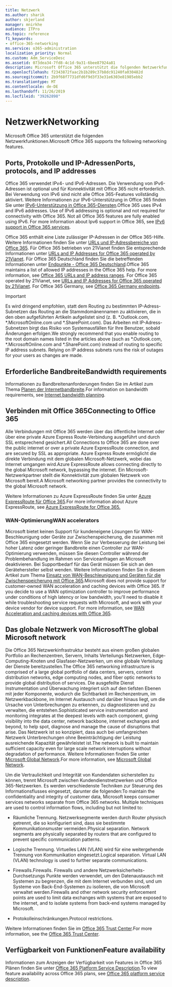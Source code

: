 ```yaml
---
title: Netzwerk
ms.author: sharik
author: skjerland
manager: mnirkhe
audience: ITPro
ms.topic: reference
f1_keywords:
- office-365-networking
ms.service: o365-administration
localization_priority: Normal
ms.custom: Adm_ServiceDesc
ms.assetid: 073dea34-7fd8-4c1d-9a31-6bee87924a81
description: Microsoft Office 365 unterstützt die folgenden Netzwerkfunktionen.
ms.openlocfilehash: f2343872faac2b1b289c37b8dc91240fa030482d
ms.sourcegitcommit: 2b9f68f7731dfd6f9d3f33e31e6303e81985ebb2
ms.translationtype: MT
ms.contentlocale: de-DE
ms.lasthandoff: 11/26/2019
ms.locfileid: "39262898"
---
```

# <a name="networking"></a><span data-ttu-id="71fd3-103">Netzwerk</span><span class="sxs-lookup"><span data-stu-id="71fd3-103">Networking</span></span>

<span data-ttu-id="71fd3-104">Microsoft Office 365 unterstützt die folgenden Netzwerkfunktionen.</span><span class="sxs-lookup"><span data-stu-id="71fd3-104">Microsoft Office 365 supports the following networking features.</span></span>
  
## <a name="ports-protocols-and-ip-addresses"></a><span data-ttu-id="71fd3-105">Ports, Protokolle und IP-Adressen</span><span class="sxs-lookup"><span data-stu-id="71fd3-105">Ports, protocols, and IP addresses</span></span>

<span data-ttu-id="71fd3-p101">Office 365 verwendet IPv4- und IPv6-Adressen. Die Verwendung von IPv6-Adressen ist optional und für Konnektivität mit Office 365 nicht erforderlich. Bei Verwendung von IPv6 sind nicht alle Office 365-Features vollständig aktiviert. Weitere Informationen zur IPv6-Unterstützung in Office 365 finden Sie unter [IPv6-Unterstützung in Office 365-Diensten](https://docs.microsoft.com/office365/enterprise/ipv6-support).</span><span class="sxs-lookup"><span data-stu-id="71fd3-p101">Office 365 uses IPv4 and IPv6 addresses. Use of IPv6 addressing is optional and not required for connectivity with Office 365. Not all Office 365 features are fully enabled using IPv6. For more information about Ipv6 support in Office 365, see [IPv6 support in Office 365 services](https://docs.microsoft.com/office365/enterprise/ipv6-support).</span></span>
  
<span data-ttu-id="71fd3-p102">Office 365 enthält eine Liste zulässiger IP-Adressen in der Office 365-Hilfe. Weitere Informationen finden Sie unter [URLs und IP-Adressbereiche von Office 365](https://docs.microsoft.com/office365/enterprise/urls-and-ip-address-ranges). Für Office 365 betrieben von 21Vianet finden Sie entsprechende Informationen unter [URLs and IP Addresses for Office 365 operated by 21Vianet](https://docs.microsoft.com/office365/enterprise/managing-office-365-endpoints). Für Office 365 Deutschland finden Sie die betreffenden Informationen unter [Endpunkte - Office 365 Deutschland](https://support.office.com/article/Office-365-Germany-endpoints-8a113a50-0071-4155-bb8e-eba5a8dbd4c8).</span><span class="sxs-lookup"><span data-stu-id="71fd3-p102">Office 365 maintains a list of allowed IP addresses in the Office 365 help. For more information, see [Office 365 URLs and IP address ranges](https://docs.microsoft.com/office365/enterprise/urls-and-ip-address-ranges). For Office 365 operated by 21Vianet, see [URLs and IP Addresses for Office 365 operated by 21Vianet](https://docs.microsoft.com/office365/enterprise/managing-office-365-endpoints). For Office 365 Germany, see [Office 365 Germany endpoints](https://support.office.com/article/Office-365-Germany-endpoints-8a113a50-0071-4155-bb8e-eba5a8dbd4c8).</span></span>
  
> [!IMPORTANT]
> <span data-ttu-id="71fd3-p103">Es wird dringend empfohlen, statt dem Routing zu bestimmten IP-Adress-Subnetzen das Routing an die Stammdomänennamen zu aktivieren, die in den oben aufgeführten Artikeln aufgelistet sind (z. B. \*.Outlook.com, \*.MicrosoftOnline.com und \*.SharePoint.com). Das Arbeiten mit IP-Adress-Subnetzen birgt das Risiko von Systemausfällen für Ihre Benutzer, sobald Änderungen erfolgen.</span><span class="sxs-lookup"><span data-stu-id="71fd3-p103">We strongly recommend that you enable routing to the root domain names listed in the articles above (such as \*.Outlook.com, \*.MicrosoftOnline.com and \*.SharePoint.com) instead of routing to specific IP address subnets. Relying on IP address subnets runs the risk of outages for your users as changes are made.</span></span> 
  
## <a name="bandwidth-requirements"></a><span data-ttu-id="71fd3-116">Erforderliche Bandbreite</span><span class="sxs-lookup"><span data-stu-id="71fd3-116">Bandwidth requirements</span></span>

<span data-ttu-id="71fd3-117">Informationen zu Bandbreitenanforderungen finden Sie im Artikel zum Thema [Planen der Internetbandbreite](https://docs.microsoft.com/office365/enterprise/network-planning-and-performance).</span><span class="sxs-lookup"><span data-stu-id="71fd3-117">For information on bandwidth requirements, see [Internet bandwidth planning](https://docs.microsoft.com/office365/enterprise/network-planning-and-performance).</span></span>
  
## <a name="connecting-to-office-365"></a><span data-ttu-id="71fd3-118">Verbinden mit Office 365</span><span class="sxs-lookup"><span data-stu-id="71fd3-118">Connecting to Office 365</span></span>

<span data-ttu-id="71fd3-119">Alle Verbindungen mit Office 365 werden über das öffentliche Internet oder über eine private Azure Express Route-Verbindung ausgeführt und durch SSL entsprechend gesichert.</span><span class="sxs-lookup"><span data-stu-id="71fd3-119">All Connections to Office 365 are done over the public internet or over a private Azure ExpressRoute connection, and are secured by SSL as appropriate.</span></span> <span data-ttu-id="71fd3-120">Azure Express Route ermöglicht die direkte Verbindung mit dem globalen Microsoft-Netzwerk, wobei das Internet umgangen wird.</span><span class="sxs-lookup"><span data-stu-id="71fd3-120">Azure ExpressRoute allows connecting directly to the global Microsoft network, bypassing the internet.</span></span> <span data-ttu-id="71fd3-121">Ein Microsoft-Netzwerkpartner stellt die Konnektivität zum globalen Netzwerk von Microsoft bereit.</span><span class="sxs-lookup"><span data-stu-id="71fd3-121">A Microsoft networking partner provides the connectivity to the global Microsoft network.</span></span>
  
<span data-ttu-id="71fd3-122">Weitere Informationen zu Azure ExpressRoute finden Sie unter [Azure ExpressRoute für Office 365](https://aka.ms/expressrouteoffice365).</span><span class="sxs-lookup"><span data-stu-id="71fd3-122">For more information about Azure ExpressRoute, see [Azure ExpressRoute for Office 365.](https://aka.ms/expressrouteoffice365)</span></span>
  
### <a name="wan-accelerators"></a><span data-ttu-id="71fd3-123">WAN-Optimierung</span><span class="sxs-lookup"><span data-stu-id="71fd3-123">WAN accelerators</span></span>

<span data-ttu-id="71fd3-p105">Microsoft bietet keinen Support für kundeneigene Lösungen für WAN-Beschleunigung oder Geräte zur Zwischenspeicherung, die zusammen mit Office 365 eingesetzt werden. Wenn Sie zur Verbesserung der Leistung bei hoher Latenz oder geringer Bandbreite einen Controller zur WAN-Optimierung verwenden, müssen Sie diesen Controller während der Problembehandlung im Rahmen von Serviceanfragen an Microsoft deaktivieren. Bei Supportbedarf für das Gerät müssen Sie sich an den Gerätehersteller selbst wenden. Weitere Informationen finden Sie in diesem Artikel zum Thema [Einsatz von WAN-Beschleunigung und Geräten für die Zwischenspeicherung mit Office 365](https://support.microsoft.com/help/2690045/using-third-party-network-devices-or-solutions-with-office-365).</span><span class="sxs-lookup"><span data-stu-id="71fd3-p105">Microsoft does not provide support for customer-owned WAN acceleration and caching devices with Office 365. If you decide to use a WAN optimization controller to improve performance under conditions of high latency or low bandwidth, you'll need to disable it while troubleshooting service requests with Microsoft, and work with your device vendor for device support. For more information, see [WAN Acceleration and caching devices with Office 365](https://support.microsoft.com/help/2690045/using-third-party-network-devices-or-solutions-with-office-365).</span></span>
  
## <a name="the-global-microsoft-network"></a><span data-ttu-id="71fd3-127">Das globale Netzwerk von Microsoft</span><span class="sxs-lookup"><span data-stu-id="71fd3-127">The global Microsoft network</span></span>

<span data-ttu-id="71fd3-128">Die Office 365 Netzwerkinfrastruktur besteht aus einem großen globalen Portfolio an Rechenzentren, Servern, Inhalts Verteilungs Netzwerken, Edge-Computing-Knoten und Glasfaser-Netzwerken, um eine globale Verteilung der Dienste bereitzustellen.</span><span class="sxs-lookup"><span data-stu-id="71fd3-128">The Office 365 networking infrastructure is comprised of a large global portfolio of data centers, servers, content distribution networks, edge computing nodes, and fiber optic networks to provide global distribution of services.</span></span> <span data-ttu-id="71fd3-129">Die ausgefeilte Dienst Instrumentation und Überwachung integriert sich auf den tiefsten Ebenen mit jeder Komponente, wodurch die Sichtbarkeit im Rechenzentrum, im Netzwerkbackbone, im Internet Austausch und darüber hinaus liegt, um die Ursache von Unterbrechungen zu erkennen, zu diagnostizieren und zu verwalten, die entstehen.</span><span class="sxs-lookup"><span data-stu-id="71fd3-129">Sophisticated service instrumentation and monitoring integrates at the deepest levels with each component, giving visibility into the data center, network backbone, internet exchanges and beyond, to help spot, diagnose and manage the cause of disruptions that arise.</span></span> <span data-ttu-id="71fd3-130">Das Netzwerk ist so konzipiert, dass auch bei umfangreichen Netzwerk Unterbrechungen ohne Beeinträchtigung der Leistung ausreichende Kapazität gewährleistet ist.</span><span class="sxs-lookup"><span data-stu-id="71fd3-130">The network is built to maintain sufficient capacity even for large scale network interruptions without degradation of performance.</span></span> <span data-ttu-id="71fd3-131">Weitere Informationen finden Sie unter [Microsoft Global Network](https://docs.microsoft.com/azure/networking/microsoft-global-network).</span><span class="sxs-lookup"><span data-stu-id="71fd3-131">For more information, see [Microsoft Global Network](https://docs.microsoft.com/azure/networking/microsoft-global-network).</span></span> 
  
<span data-ttu-id="71fd3-p107">Um die Vertraulichkeit und Integrität von Kundendaten sicherstellen zu können, trennt Microsoft zwischen Kundendienstnetzwerken und Office 365-Netzwerken. Es werden verschiedenste Techniken zur Steuerung des Informationsflusses eingesetzt, darunter die folgenden:</span><span class="sxs-lookup"><span data-stu-id="71fd3-p107">To maintain the confidentiality and integrity of customer data, Microsoft keeps consumer services networks separate from Office 365 networks. Multiple techniques are used to control information flows, including but not limited to:</span></span>
  
- <span data-ttu-id="71fd3-p108">Räumliche Trennung. Netzwerksegmente werden durch Router physisch getrennt, die so konfiguriert sind, dass sie bestimmte Kommunikationsmuster vermeiden.</span><span class="sxs-lookup"><span data-stu-id="71fd3-p108">Physical separation. Network segments are physically separated by routers that are configured to prevent specific communication patterns.</span></span>
    
- <span data-ttu-id="71fd3-p109">Logische Trennung. Virtuelles LAN (VLAN) wird für eine weitergehende Trennung von Kommunikation eingesetzt.</span><span class="sxs-lookup"><span data-stu-id="71fd3-p109">Logical separation. Virtual LAN (VLAN) technology is used to further separate communications.</span></span>
    
- <span data-ttu-id="71fd3-138">Firewalls.</span><span class="sxs-lookup"><span data-stu-id="71fd3-138">Firewalls.</span></span> <span data-ttu-id="71fd3-139">Firewalls und andere Netzwerksicherheits-Durchsetzungs Punkte werden verwendet, um den Datenaustausch mit Systemen zu begrenzen, die mit dem Internet verbunden sind, und um Systeme von Back-End-Systemen zu isolieren, die von Microsoft verwaltet werden.</span><span class="sxs-lookup"><span data-stu-id="71fd3-139">Firewalls and other network security enforcement points are used to limit data exchanges with systems that are exposed to the internet, and to isolate systems from back-end systems managed by Microsoft.</span></span> 
    
- <span data-ttu-id="71fd3-140">Protokolleinschränkungen.</span><span class="sxs-lookup"><span data-stu-id="71fd3-140">Protocol restrictions.</span></span>
    
<span data-ttu-id="71fd3-141">Weitere Informationen finden Sie im [Office 365 Trust Center](https://www.microsoft.com/trust-center).</span><span class="sxs-lookup"><span data-stu-id="71fd3-141">For more information, see the [Office 365 Trust Center](https://www.microsoft.com/trust-center).</span></span> 
  
## <a name="feature-availability"></a><span data-ttu-id="71fd3-142">Verfügbarkeit von Funktionen</span><span class="sxs-lookup"><span data-stu-id="71fd3-142">Feature availability</span></span>

<span data-ttu-id="71fd3-143">Informationen zum Anzeigen der Verfügbarkeit von Features in Office 365 Plänen finden Sie unter [Office 365 Platform Service Description](office-365-platform-service-description.md).</span><span class="sxs-lookup"><span data-stu-id="71fd3-143">To view feature availability across Office 365 plans, see [Office 365 platform service description](office-365-platform-service-description.md).</span></span>
  

